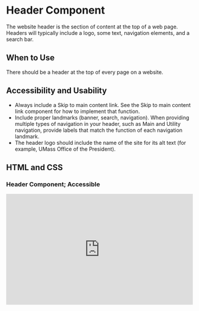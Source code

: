 #  Header Component

The website header is the section of content at the top of a web page. Headers will typically include a logo, some text, navigation elements, and a search bar.

## When to Use

 There should be a header at the top of every page on a website.

## Accessibility and Usability

- Always include a Skip to main content link. See the Skip to main content link component for how to implement that function. 
- Include proper landmarks (banner, search, navigation). When providing multiple types of navigation in your header, such as Main and Utility navigation, provide labels that match the function of each navigation landmark.
- The header logo should include the name of the site for its alt text (for example, UMass Office of the President).


## HTML and CSS

### Header Component; Accessible

<iframe height="300" style="width: 100%;" scrolling="no" title="Header" src="https://codepen.io/mrufli/embed/qBVYGzX?default-tab=html" frameborder="no" loading="lazy" allowtransparency="true" allowfullscreen="true">
  See the Pen <a href="https://codepen.io/mrufli/pen/qBVYGzX">
  Header</a> by Matthew Rufli (<a href="https://codepen.io/mrufli">@mrufli</a>)
  on <a href="https://codepen.io">CodePen</a>.
</iframe>
